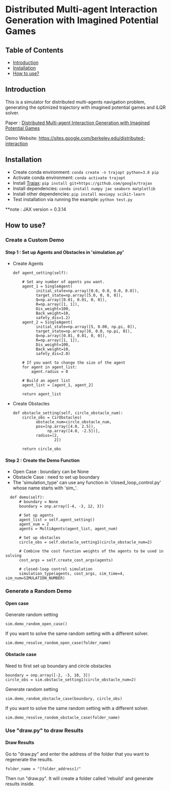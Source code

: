 # Distributed Multi-agent Interaction Generation with Imagined Potential Games

## Table of Contents
- [Introduction](#introduction)
- [Installation](#installation)
- [How to use?](#how-to-use)

## Introduction
This is a simulator for distributed multi-agents navigation problem, generating the optimized trajectory with imagined potential games and iLQR solver.

Paper : [Distributed Multi-agent Interaction Generation with Imagined Potential Games](https://arxiv.org/pdf/2310.01614v1.pdf)

Demo Website: https://sites.google.com/berkeley.edu/distributed-interaction

## Installation

- Create conda environment: `conda create -n trajopt python=3.8 pip`
- Activate conda environment: `conda activate trajopt`
- Install [Trajax](https://github.com/google/trajax): `pip install git+https://github.com/google/trajax`
- Install dependencies: `conda install numpy jax seaborn matplotlib`
- Install other dependencies: `pip install moviepy scikit-learn`
- Test installation via running the example: `python test.py`

**note : JAX version = 0.3.14

## How to use?
### Create a Custom Demo

#### Step 1 : Set up Agents and Obstacles in 'simulation.py'

- Create Agents
  ```
  def agent_setting(self):
  
      # Set any number of agents you want.
      agent_1 = SingleAgent(
            initial_state=np.array([0.0, 0.0, 0.0, 0.0]),
            target_state=np.array([5.0, 0, 0, 0]),
            Q=np.array([0.01, 0.01, 0, 0]),
            R=np.array([1, 1]),
            Dis_weight=100,
            Back_weight=10,
            safety_dis=1.2)
      agent_2 = SingleAgent(
            initial_state=np.array([5, 0.00, np.pi, 0]),
            target_state=np.array([0, 0.0, np.pi, 0]),
            Q=np.array([0.01, 0.01, 0, 0]),
            R=np.array([1, 1]),
            Dis_weight=100,
            Back_weight=10,
            safety_dis=2.0)
      
      # If you want to change the size of the agent
      for agent in agent_list:
          agent.radius = 0
      
      # Build an agent list
      agent_list = [agent_1, agent_2]

      return agent_list
  ```
  
- Create Obstacles
  ```
  def obstacle_setting(self, circle_obstacle_num):
      circle_obs = CirObstacles(
            obstacle_num=circle_obstacle_num,
            pos=[np.array([4.0, 2.5]), 
                 np.array([4.0, -2.5])],
            radius=[2, 
                    2])

      return circle_obs
  ```
#### Step 2 : Create the Demo Function
- Open Case : boundary can be None
- Obstacle Case : need to set up boundary
- The 'simulation_type' can use any function in 'closed_loop_control.py' whose name starts with 'sim_'.

```
  def demo(self):
      # boundary = None
      boundary = onp.array([-4, -3, 12, 3])
          
      # Set up agents
      agent_list = self.agent_setting()
      agent_num = 2
      agents = MultiAgents(agent_list, agent_num)
      
      # Set up obstacles
      circle_obs = self.obstacle_setting1(circle_obstacle_num=2)
      
      # Combine the cost function weights of the agents to be used in solving
      cost_args = self.create_cost_args(agents)
          
      # closed-loop control simulation
      simulation_type(agents, cost_args, sim_time=4, sim_num=SIMULATION_NUMBER)
```

### Generate a Random Demo

#### Open case

Generate random setting 
```
sim.demo_random_open_case()
```
If you want to solve the same random setting with a different solver.
```
sim.demo_resolve_random_open_case(folder_name)
```

#### Obstacle case

Need to first set up boundary and circle obstacles
```
boundary = onp.array([-2, -3, 10, 3])
circle_obs = sim.obstacle_setting1(circle_obstacle_num=2)
```
Generate random setting 
```
sim.demo_random_obstacle_case(boundary, circle_obs)
```
If you want to solve the same random setting with a different solver.
```
sim.demo_resolve_random_obstacle_case(folder_name)
```

### Use "draw.py" to draw Results

#### Draw Results
Go to "draw.py" and enter the address of the folder that you want to regenerate the results.
```
folder_name = "[folder_address]/"
```
Then run "draw.py". It will create a folder called 'rebuild' and generate results inside.
